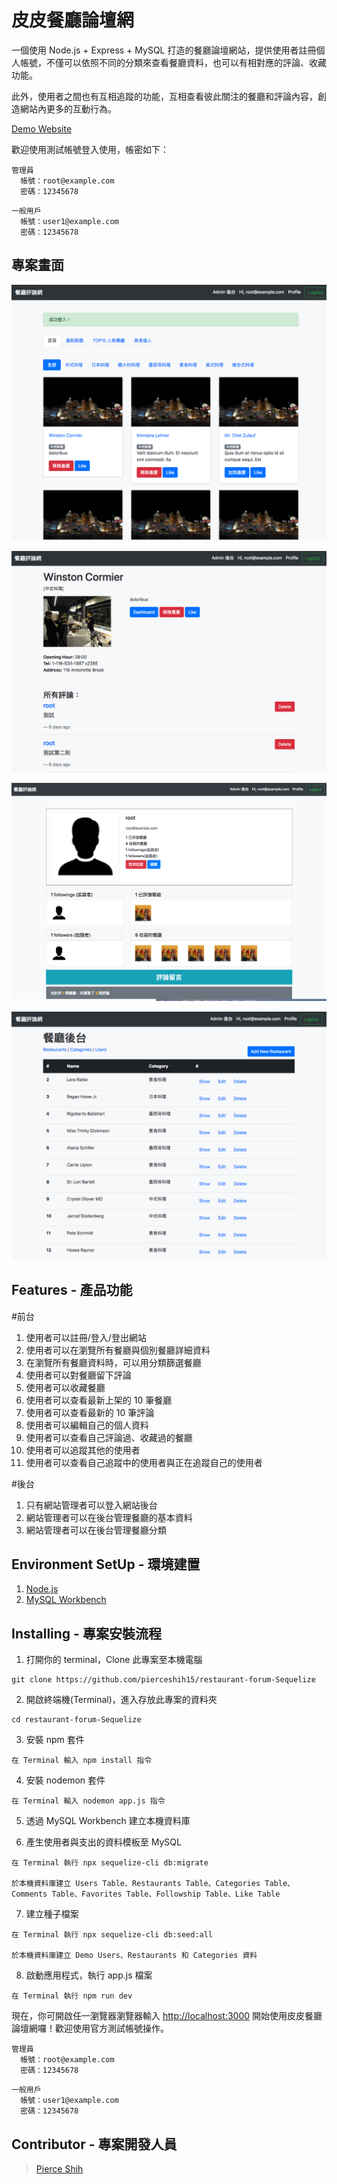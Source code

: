 # 皮皮餐廳論壇網

一個使用 Node.js + Express + MySQL 打造的餐廳論壇網站，提供使用者註冊個人帳號，不僅可以依照不同的分類來查看餐廳資料，也可以有相對應的評論、收藏功能。

此外，使用者之間也有互相追蹤的功能，互相查看彼此關注的餐廳和評論內容，創造網站內更多的互動行為。

[Demo Website](https://pipi-restaurant-forum-v1.herokuapp.com/signin)

歡迎使用測試帳號登入使用，帳密如下：

```
管理員
  帳號：root@example.com
  密碼：12345678
```

```
一般用戶
  帳號：user1@example.com
  密碼：12345678
```

## 專案畫面

![image](https://github.com/pierceshih15/restaurant-forum-Sequelize/blob/master/public/img/homePage.png)

![image](https://github.com/pierceshih15/restaurant-forum-Sequelize/blob/master/public/img/restaurantPage.png)

![image](https://github.com/pierceshih15/restaurant-forum-Sequelize/blob/master/public/img/userPage.png)

![image](https://github.com/pierceshih15/restaurant-forum-Sequelize/blob/master/public/img/adminPage.png)

## Features - 產品功能

#前台

1. 使用者可以註冊/登入/登出網站
2. 使用者可以在瀏覽所有餐廳與個別餐廳詳細資料
3. 在瀏覽所有餐廳資料時，可以用分類篩選餐廳
4. 使用者可以對餐廳留下評論
5. 使用者可以收藏餐廳
6. 使用者可以查看最新上架的 10 筆餐廳
7. 使用者可以查看最新的 10 筆評論
8. 使用者可以編輯自己的個人資料
9. 使用者可以查看自己評論過、收藏過的餐廳
10. 使用者可以追蹤其他的使用者
11. 使用者可以查看自己追蹤中的使用者與正在追蹤自己的使用者

#後台

1. 只有網站管理者可以登入網站後台
2. 網站管理者可以在後台管理餐廳的基本資料
3. 網站管理者可以在後台管理餐廳分類

## Environment SetUp - 環境建置

1. [Node.js](https://nodejs.org/en/)
2. [MySQL Workbench](https://dev.mysql.com/downloads/workbench/)

## Installing - 專案安裝流程

1. 打開你的 terminal，Clone 此專案至本機電腦

```
git clone https://github.com/pierceshih15/restaurant-forum-Sequelize
```

2. 開啟終端機(Terminal)，進入存放此專案的資料夾

```
cd restaurant-forum-Sequelize
```

3. 安裝 npm 套件

```
在 Terminal 輸入 npm install 指令
```

4. 安裝 nodemon 套件

```
在 Terminal 輸入 nodemon app.js 指令
```

5. 透過 MySQL Workbench 建立本機資料庫

6. 產生使用者與支出的資料模板至 MySQL

```
在 Terminal 執行 npx sequelize-cli db:migrate

於本機資料庫建立 Users Table、Restaurants Table、Categories Table、Comments Table、Favorites Table、Followship Table、Like Table
```

7. 建立種子檔案

```
在 Terminal 執行 npx sequelize-cli db:seed:all

於本機資料庫建立 Demo Users、Restaurants 和 Categories 資料
```

8. 啟動應用程式，執行 app.js 檔案

```
在 Terminal 執行 npm run dev
```

現在，你可開啟任一瀏覽器瀏覽器輸入 [http://localhost:3000](http://localhost:3000) 開始使用皮皮餐廳論壇網囉！歡迎使用官方測試帳號操作。

```
管理員
  帳號：root@example.com
  密碼：12345678
```

```
一般用戶
  帳號：user1@example.com
  密碼：12345678
```

## Contributor - 專案開發人員

> [Pierce Shih](https://github.com/pierceshih15)
